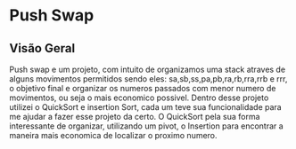 
# Push Swap

## Visão Geral

Push swap e um projeto, com intuito de organizamos uma stack atraves de alguns movimentos permitidos sendo eles: sa,sb,ss,pa,pb,ra,rb,rra,rrb e rrr,
o objetivo final e organizar os numeros passados com menor numero de movimentos, ou seja o mais economico possivel. Dentro desse projeto utilizei o
QuickSort e insertion Sort, cada um teve sua funcionalidade para me ajudar a fazer esse projeto da certo. 
O QuickSort pela sua forma interessante de organizar, utilizando um pivot, o Insertion para encontrar a maneira mais economica de localizar o proximo numero.
